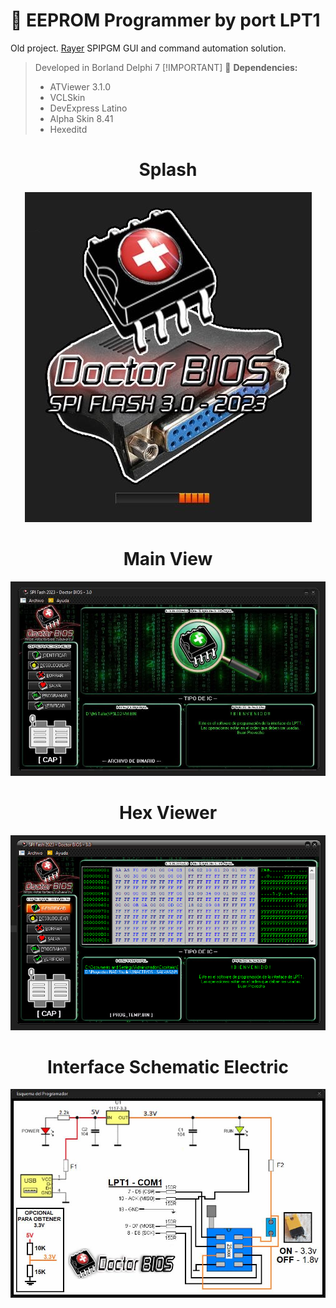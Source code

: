 # :floppy_disk: EEPROM Programmer by port LPT1

Old project. <a href="https://rayer.g6.cz/">Rayer</a> SPIPGM GUI and command automation solution.
> Developed in Borland Delphi 7
> [!IMPORTANT]
>:magnet: <strong>Dependencies:</strong>
>- ATViewer 3.1.0
>- VCLSkin
>- DevExpress Latino
>- Alpha Skin 8.41
>- Hexeditd

<div align="center">
  
# Splash
<div align="center">
  <img src="https://github.com/DoctorBIOS1990/Programmer-EEPROM-LPT1/blob/main/ScreenShot/Splash.jpeg">
</div>

# Main View
<div align="center">
  <img src="https://github.com/DoctorBIOS1990/Programmer-EEPROM-LPT1/blob/main/ScreenShot/Main.jpeg">
</div>

# Hex Viewer
<div align="center">
  <img src="https://github.com/DoctorBIOS1990/Programmer-EEPROM-LPT1/blob/main/ScreenShot/Screen.png">
</div>

# Interface Schematic Electric
<div align="center">
  <img src="https://github.com/DoctorBIOS1990/Programmer-EEPROM-LPT1/blob/main/ScreenShot/Schematic%20Electric.jpeg">
</div>
